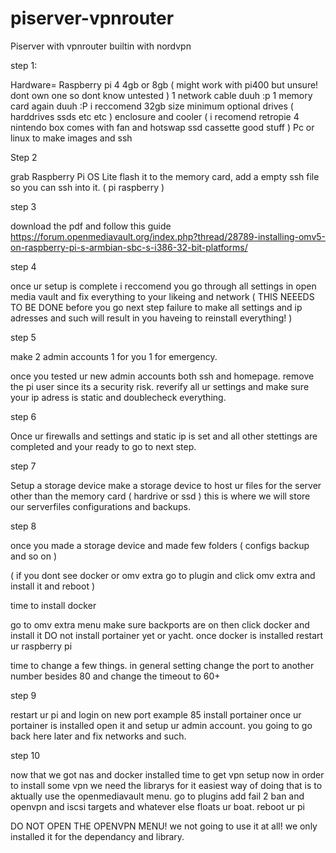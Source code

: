 # piserver-vpnrouter
Piserver with vpnrouter builtin with nordvpn


step 1:

Hardware= Raspberry pi 4 4gb or 8gb ( might work with pi400 but unsure! dont own one so dont know untested )
1 network cable duuh :p
1 memory card again duuh :P i reccomend 32gb size minimum
optional drives ( harddrives ssds etc etc )
enclosure and cooler ( i recomend retropie 4 nintendo box comes with fan and hotswap ssd cassette good stuff )
Pc or linux to make images and ssh

Step 2

grab Raspberry Pi OS Lite flash it to the memory card, add a empty ssh file so you can ssh into it. ( pi raspberry )

step 3

download the pdf and follow this guide https://forum.openmediavault.org/index.php?thread/28789-installing-omv5-on-raspberry-pi-s-armbian-sbc-s-i386-32-bit-platforms/

step 4

once ur setup is complete i reccomend you go through all settings in open media vault and fix everything to your likeing and network ( THIS NEEEDS TO BE DONE before you go next step failure to make all settings and ip adresses and such will result in you haveing to reinstall everything! )

step 5

make 2 admin accounts 1 for you 1 for emergency.

once you tested ur new admin accounts both ssh and homepage. remove the pi user since its a security risk.
reverify all ur settings and make sure your ip adress is static and doublecheck everything.

step 6

Once ur firewalls and settings and static ip is set and all other stettings are completed and your ready to go to next step.

step 7 

Setup a storage device make a storage device to host ur files for the server other than the memory card ( hardrive or ssd )
this is where we will store our serverfiles configurations and backups.

step 8

once you made a storage device and made few folders ( configs backup and so on )

( if you dont see docker or omv extra go to plugin and click omv extra and install it and reboot )

time to install docker

go to omv extra menu make sure backports are on then click docker and install it DO not install portainer yet or yacht.
once docker is installed restart ur raspberry pi

time to change a few things.
in general setting change the port to another number besides 80 and change the timeout to 60+

step 9

restart ur pi and login on new port example 85
install portainer
once ur portainer is installed open it and setup ur admin account.
you going to go back here later and fix networks and such.

step 10

now that we got nas and docker installed time to get vpn setup
now in order to install some vpn we need the librarys for it easiest way of doing that is to aktually use the openmediavault  menu.
go to plugins add fail 2 ban and openvpn and iscsi targets and whatever else floats ur boat.
reboot ur pi

DO NOT OPEN THE OPENVPN MENU! we not going to use it at all! we only installed it for the dependancy and library.
